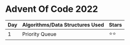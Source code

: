 # Advent Of Code 2022

| Day | Algorithms/Data Structures Used | Stars        |
| --- | ------------------------------- | ------------ |
| 1   | Priority Queue                  | :star::star: |
